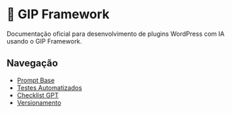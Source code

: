 # 📘 GIP Framework

Documentação oficial para desenvolvimento de plugins WordPress com IA usando o GIP Framework.

## Navegação
- [Prompt Base](prompt.md)
- [Testes Automatizados](testes.md)
- [Checklist GPT](checklist.md)
- [Versionamento](versionamento.md)